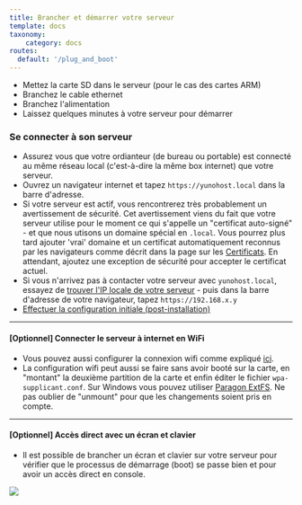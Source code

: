 ```yaml
---
title: Brancher et démarrer votre serveur
template: docs
taxonomy:
    category: docs
routes:
  default: '/plug_and_boot'
---
```


* Mettez la carte SD dans le serveur (pour le cas des cartes ARM)
* Branchez le cable ethernet
* Branchez l'alimentation
* Laissez quelques minutes à votre serveur pour démarrer

### Se connecter à son serveur

* Assurez vous que votre ordianteur (de bureau ou portable) est connecté au même réseau local (c'est-à-dire la même box internet) que votre serveur.
* Ouvrez un navigateur internet et tapez `https://yunohost.local` dans la barre d'adresse.
* Si votre serveur est actif, vous rencontrerez très probablement un avertissement de sécurité. Cet avertissement viens du fait que votre serveur utilise pour le moment ce qui s'appelle un "certificat auto-signé" - et que nous utisons un domaine spécial en `.local`. Vous pourrez plus tard ajouter 'vrai' domaine et un certificat automatiquement reconnus par les navigateurs comme décrit dans la page sur les [Certificats](/certificate). En attendant, ajoutez une exception de sécurité pour accepter le certificat actuel.
* Si vous n'arrivez pas à contacter votre serveur avec `yunohost.local`, essayez de [trouver l'IP locale de votre serveur](/finding_the_local_ip) - puis dans la barre d'adresse de votre navigateur, tapez `https://192.168.x.y`
* [Effectuer la configuration initiale (post-installation)](/postinstall)

--- 

#### [Optionnel] Connecter le serveur à internet en WiFi

* Vous pouvez aussi configurer la connexion wifi comme expliqué [ici](http://raspbian-france.fr/connecter-wifi-raspberry-pi-3/). 
* La configuration wifi peut aussi se faire sans avoir booté sur la carte, en "montant" la deuxième partition de la carte et enfin éditer le fichier `wpa-supplicant.conf`. Sur Windows vous pouvez utiliser [Paragon ExtFS](https://www.paragon-software.com/home/extfs-windows/). Ne pas oublier de "unmount" pour que les changements soient pris en compte. 

---

#### [Optionnel] Accès direct avec un écran et clavier

* Il est possible de brancher un écran et clavier sur votre serveur pour vérifier que le processus de démarrage (boot) se passe bien et pour avoir un accès direct en console.

![](image://boot_screen.png)
